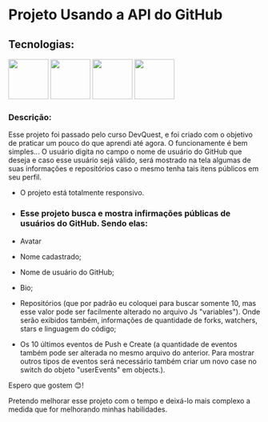 <h1>Projeto Usando a API do GitHub</h1>

<h2>Tecnologias:</h2>

<span><img src="https://cdn.jsdelivr.net/gh/devicons/devicon/icons/html5/html5-original.svg" width="80px"/></span>
<span><img src="https://cdn.jsdelivr.net/gh/devicons/devicon/icons/css3/css3-original.svg" width="80px"/></span>
<span><img src="https://cdn.jsdelivr.net/gh/devicons/devicon/icons/javascript/javascript-original.svg" width="80px"/></span>
<span><a href="https://docs.github.com/en/rest?apiVersion=2022-11-28" target="_blank"><img     src="https://cdn.jsdelivr.net/gh/devicons/devicon/icons/github/github-original.svg" width="80px"/></a></span>     

<section class="description">
    <h3>Descrição:</h3>
    <p>Esse projeto foi passado pelo curso DevQuest, e foi criado com o objetivo de praticar um pouco do que aprendi até agora. O funcionamente é bem simples... O usuário digita no campo o nome de usuário do GitHub que deseja e caso esse usuário sejá válido, será mostrado na tela algumas de suas informações e repositórios caso o mesmo tenha tais itens públicos em seu perfil.</p>
</section>

<ul class="functionalities">
    <li><p>O projeto está totalmente responsivo.</p></li>
    <li><h3>Esse projeto busca e mostra infirmações públicas de usuários do GitHub. Sendo elas:</h3></li>
    <li><p>Avatar</p></li>
    <li><p>Nome cadastrado;</p></li>
    <li><p>Nome de usuário do GitHub;</p></li>
    <li><p>Bio;</p></li>
    <li><p>Repositórios (que por padrão eu coloquei para buscar somente 10, mas esse valor pode ser facilmente alterado no arquivo Js "variables"). Onde serão exibidos também, informações de quantidade de forks, watchers, stars e linguagem do código;</p></li>
    <li><p>Os 10 últimos eventos de Push e Create (a quantidade de eventos também pode ser alterada no mesmo arquivo do anterior. Para mostrar outros tipos de eventos será necessário também criar um novo case no switch do objeto "userEvents" em objects.).</p></li>
</ul>
    
<footer>
    <p>Espero que gostem 😊!</p>
    <p>Pretendo melhorar esse projeto com o tempo e deixá-lo mais complexo a medida que for melhorando minhas habilidades.</p>
</footer>

